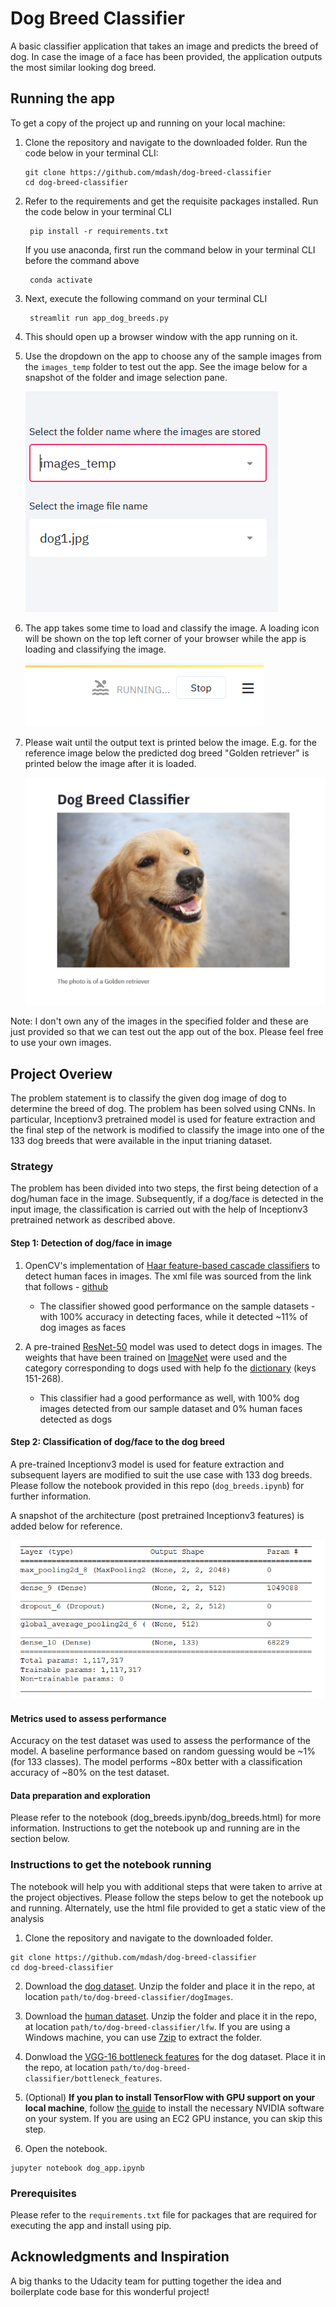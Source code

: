 # Dog Breed Classifier

A basic classifier application that takes an image and predicts the breed of dog. In case the image of a face has been provided, the application outputs the most similar looking dog breed.

## Running the app

To get a copy of the project up and running on your local machine:

1. Clone the repository and navigate to the downloaded folder. Run the code below in your terminal CLI:
    
    ```	
    git clone https://github.com/mdash/dog-breed-classifier
    cd dog-breed-classifier
    ```

2. Refer to the requirements and get the requisite packages installed. Run the code below in your terminal CLI

        pip install -r requirements.txt

    If you use anaconda, first run the command below in your terminal CLI before the command above
        
        conda activate

3. Next, execute the following command on your terminal CLI
    
        streamlit run app_dog_breeds.py

4. This should open up a browser window with the app running on it.

5. Use the dropdown on the app to choose any of the sample images from the ```images_temp``` folder to test out the app. See the image below for a snapshot of the folder and image selection pane.

    ![alt text](./Documentation_app_1.PNG "Dropdown Image Select")

6. The app takes some time to load and classify the image. A loading icon will be shown on the top left corner of your browser while the app is loading and classifying the image. 

    ![alt text](./Documentation_app_2.PNG "Loading")

7. Please wait until the output text is printed below the image. E.g. for the reference image below the predicted dog breed "Golden retriever" is printed below the image after it is loaded.

    ![alt text](./Documentation_app_3.PNG "Successful Classification!")    

Note: I don't own any of the images in the specified folder and these are just provided so that we can test out the app out of the box. Please feel free to use your own images.

## Project Overiew

The problem statement is to classify the given dog image of dog to determine the breed of dog. The problem has been solved using CNNs. In particular, Inceptionv3 pretrained model is used for feature extraction and the final step of the network is modified to classify the image into one of the 133 dog breeds that were available in the input trianing dataset.

### Strategy

The problem has been divided into two steps, the first being detection of a dog/human face in the image. Subsequently, if a dog/face is detected in the input image, the classification is carried out with the help of Inceptionv3 pretrained network as described above.
 
#### Step 1: Detection of dog/face in image

1. OpenCV's implementation of [Haar feature-based cascade classifiers](http://docs.opencv.org/trunk/d7/d8b/tutorial_py_face_detection.html) to detect human faces in images.  The xml file was sourced from the link that follows - [github](https://github.com/opencv/opencv/tree/master/data/haarcascades)

    - The classifier showed good performance on the sample datasets - with 100% accuracy in detecting faces, while it detected ~11% of dog images as faces

2. A pre-trained [ResNet-50](http://ethereon.github.io/netscope/#/gist/db945b393d40bfa26006) model was used to detect dogs in images.  The weights that have been trained on [ImageNet](http://www.image-net.org/) were used and the category corresponding to dogs used with help fo the [dictionary](https://gist.github.com/yrevar/) (keys 151-268).

    - This classifier had a good performance as well, with 100% dog images detected from our sample dataset and 0% human faces detected as dogs

#### Step 2: Classification of dog/face to the dog breed

A pre-trained Inceptionv3 model is used for feature extraction and subsequent layers are modified to suit the use case with 133 dog breeds. Please follow the notebook provided in this repo (```dog_breeds.ipynb```) for further information.

A snapshot of the architecture (post pretrained Inceptionv3 features) is added below for reference.

<img src="Pretrained_Inception_Final_Layers.png" width="600">

#### Metrics used to assess performance

Accuracy on the test dataset was used to assess the performance of the model. A baseline performance based on random guessing would be ~1% (for 133 classes). The model performs ~80x better with a classification accuracy of ~80% on the test dataset.

#### Data preparation and exploration

Please refer to the notebook (dog_breeds.ipynb/dog_breeds.html) for more information. Instructions to get the notebook up and running are in the section below.

### Instructions to get the notebook running

The notebook will help you with additional steps that were taken to arrive at the project objectives. Please follow the steps below to get the notebook up and running. Alternately, use the html file provided to get a static view of the analysis

1. Clone the repository and navigate to the downloaded folder.
```	
git clone https://github.com/mdash/dog-breed-classifier
cd dog-breed-classifier
```

2. Download the [dog dataset](https://s3-us-west-1.amazonaws.com/udacity-aind/dog-project/dogImages.zip).  Unzip the folder and place it in the repo, at location `path/to/dog-breed-classifier/dogImages`. 

3. Download the [human dataset](https://s3-us-west-1.amazonaws.com/udacity-aind/dog-project/lfw.zip).  Unzip the folder and place it in the repo, at location `path/to/dog-breed-classifier/lfw`.  If you are using a Windows machine, you can use [7zip](http://www.7-zip.org/) to extract the folder. 

4. Donwload the [VGG-16 bottleneck features](https://s3-us-west-1.amazonaws.com/udacity-aind/dog-project/DogVGG16Data.npz) for the dog dataset.  Place it in the repo, at location `path/to/dog-breed-classifier/bottleneck_features`.

5. (Optional) __If you plan to install TensorFlow with GPU support on your local machine__, follow [the guide](https://www.tensorflow.org/install/) to install the necessary NVIDIA software on your system.  If you are using an EC2 GPU instance, you can skip this step.

6. Open the notebook.
```
jupyter notebook dog_app.ipynb
```

### Prerequisites

Please refer to the ```requirements.txt``` file for packages that are required for executing the app and install using pip.

## Acknowledgments and Inspiration

A big thanks to the Udacity team for putting together the idea and boilerplate code base for this wonderful project!
